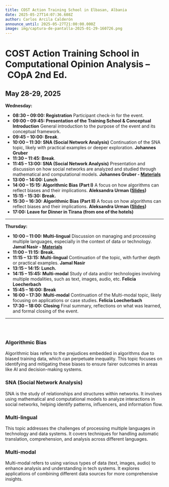 ```yaml
---
title: COST Action Training School in Elbasan, Albania
date: 2025-05-27T14:07:36.608Z
author: Carlos Arcila Calderón
announce_until: 2025-05-27T21:00:00.000Z
image: img/captura-de-pantalla-2025-01-29-160726.png
---
```

# **COST Action Training School in Computational Opinion Analysis – COpA** 2nd Ed.

## **May 28-29, 2025** 

**Wednesday:**

* **08:30 – 09:00: Registration** Participant check-in for the event.
* **09:00 – 09:45: Presentation of the Training School & Conceptual Introduction** General introduction to the purpose of the event and its conceptual framework.
* **09:45 – 10:00: Break**.
* **10:00 – 11:30: SNA (Social Network Analysis)** Continuation of the SNA topic, likely with practical examples or deeper exploration.  **Johannes Gruber** 
* **11:30 – 11:45: Break**.
* **11:45 – 13:00: SNA (Social Network Analysis)** Presentation and discussion on how social networks are analyzed and studied through mathematical and computational models.  **Johannes Gruber - [Materials ](https://github.com/JBGruber/2025_SNA_COpA)**
* **13:00 – 14:00: Lunch** 
* **14:00 – 15:15: Algorithmic Bias (Part I)** A focus on how algorithms can reflect biases and their implications.  **Aleksandra Urman ([Slides](https://drive.google.com/drive/folders/1jzajKwvW3_eB0zkH14RUg3g0yMP9DcAY?usp=sharing))**
* **1﻿5:15 - 15:30: Break.**
* **15:30 – 16:30: Algorithmic Bias (Part II)** A focus on how algorithms can reflect biases and their implications.  **Aleksandra Urman ([Slides](https://drive.google.com/drive/folders/1jzajKwvW3_eB0zkH14RUg3g0yMP9DcAY?usp=sharing))**
* **17:00: Leave for Dinner in Tirana (from one of the hotels)**

- - -

**Thursday:**

* **10:00 – 11:00: Multi-lingual** Discussion on managing and processing multiple languages, especially in the context of data or technology.  **Jamal Nasir - [Materials](https://github.com/jamal833/COpA2025-MultiLingual)**
* **11:00 – 11:15: Break.**
* **11:15 – 13:15: Multi-lingual** Continuation of the topic, with further depth or practical examples.  **Jamal Nasir**
* **13:15 – 14:15: Lunch.**
* **14:15 – 15:45: Multi-modal** Study of data and/or technologies involving multiple modalities, such as text, images, audio, etc.  **Felicia Loecherbach** 
* **15:45 – 16:00: Break** 
* **16:00 – 17:30: Multi-modal** Continuation of the Multi-modal topic, likely focusing on applications or case studies.  **Felicia Loecherbach**
* **17:30 – 18:00: Closing** Final summary, reflections on what was learned, and formal closing of the event.

- - -

### ﻿

### **Algorithmic Bias**

Algorithmic bias refers to the prejudices embedded in algorithms due to biased training data, which can perpetuate inequality. This topic focuses on identifying and mitigating these biases to ensure fairer outcomes in areas like AI and decision-making systems.

### **SNA (Social Network Analysis)**

SNA is the study of relationships and structures within networks. It involves using mathematical and computational models to analyze interactions in social networks, helping identify patterns, influencers, and information flow.

### **Multi-lingual**

This topic addresses the challenges of processing multiple languages in technology and data systems. It covers techniques for handling automatic translation, comprehension, and analysis across different languages.

### **Multi-modal**

Multi-modal refers to using various types of data (text, images, audio) to enhance analysis and understanding in tech systems. It explores applications of combining different data sources for more comprehensive insights.